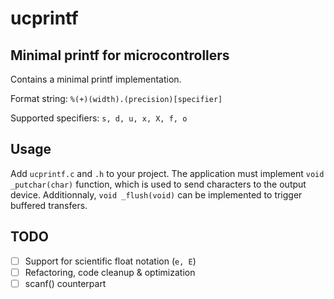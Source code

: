 # ucprintf
## Minimal printf for microcontrollers

Contains a minimal printf implementation.

Format string: `%(+)(width).(precision)[specifier]` 

Supported specifiers: `s, d, u, x, X, f, o`


## Usage
Add `ucprintf.c` and `.h` to your project. The application must implement `void _putchar(char)` function, which is used to send characters to the output device. Additionnaly, `void _flush(void)` can be implemented to trigger buffered transfers.

## TODO
 - [ ] Support for scientific float notation (`e, E`)
 - [ ] Refactoring, code cleanup & optimization
 - [ ] scanf() counterpart
